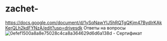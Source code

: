 # zachet-
https://docs.google.com/document/d/1ySqNawYIJ5hRQTgQKjm47BydIrKAkKerQLh2kdFYNzA/edit?usp=drivesdk Ответы на вопросы
![0efef1500a8a8e75028c4ca8a364629d6d6a138d](https://user-images.githubusercontent.com/113089655/201287238-6144db8b-1965-45f3-bba1-4f8dcfab0557.png) - Сертификат
